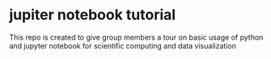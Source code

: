 # jupiter notebook tutorial
This repo is created to give group members a tour on basic usage of python and jupyter notebook for scientific computing and data visualization
